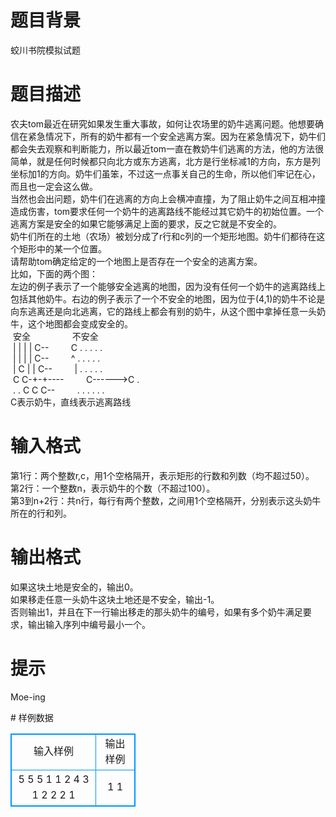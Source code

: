 # 

 
 # 题目背景 
<p>蛟川书院模拟试题</p> 

 
 # 题目描述 
<p>农夫tom最近在研究如果发生重大事故，如何让农场里的奶牛逃离问题。他想要确信在紧急情况下，所有的奶牛都有一个安全逃离方案。因为在紧急情况下，奶牛们都会失去观察和判断能力，所以最近tom一直在教奶牛们逃离的方法，他的方法很简单，就是任何时候都只向北方或东方逃离，北方是行坐标减1的方向，东方是列坐标加1的方向。奶牛们虽笨，不过这一点事关自己的生命，所以他们牢记在心，而且也一定会这么做。<br />
当然也会出问题，奶牛们在逃离的方向上会横冲直撞，为了阻止奶牛之间互相冲撞造成伤害，tom要求任何一个奶牛的逃离路线不能经过其它奶牛的初始位置。一个逃离方案是安全的如果它能够满足上面的要求，反之它就是不安全的。<br />
奶牛们所在的土地（农场）被划分成了r行和c列的一个矩形地图。奶牛们都待在这个矩形中的某一个位置。<br />
请帮助tom确定给定的一个地图上是否存在一个安全的逃离方案。<br />
比如，下面的两个图：<br />
左边的例子表示了一个能够安全逃离的地图，因为没有任何一个奶牛的逃离路线上包括其他奶牛。右边的例子表示了一个不安全的地图，因为位于(4,1)的奶牛不论是向东逃离还是向北逃离，它的路线上都会有别的奶牛，从这个图中拿掉任意一头奶牛，这个地图都会变成安全的。<br />
&nbsp;安全&nbsp;&nbsp;&nbsp;&nbsp;&nbsp;&nbsp;&nbsp;&nbsp;&nbsp;&nbsp;&nbsp;&nbsp;&nbsp;&nbsp;&nbsp;&nbsp;&nbsp;不安全<br />
&nbsp;|&nbsp;|&nbsp;|&nbsp;|&nbsp;C--&nbsp;&nbsp;&nbsp;&nbsp;&nbsp;&nbsp;&nbsp;&nbsp;&nbsp;C&nbsp;.&nbsp;.&nbsp;.&nbsp;.&nbsp;.&nbsp;<br />
&nbsp;|&nbsp;|&nbsp;|&nbsp;|&nbsp;C--&nbsp;&nbsp;&nbsp;&nbsp;&nbsp;&nbsp;&nbsp;&nbsp;&nbsp;^&nbsp;.&nbsp;.&nbsp;.&nbsp;.&nbsp;.&nbsp;<br />
&nbsp;|&nbsp;C&nbsp;|&nbsp;|&nbsp;C--&nbsp;&nbsp;&nbsp;&nbsp;&nbsp;&nbsp;&nbsp;&nbsp;&nbsp;|&nbsp;.&nbsp;.&nbsp;.&nbsp;.&nbsp;.&nbsp;<br />
&nbsp;C&nbsp;C-+-+----&nbsp;&nbsp;&nbsp;&nbsp;&nbsp;&nbsp;&nbsp;&nbsp;&nbsp;C------&gt;C&nbsp;.&nbsp;<br />
&nbsp;.&nbsp;.&nbsp;C&nbsp;C&nbsp;C--&nbsp;&nbsp;&nbsp;&nbsp;&nbsp;&nbsp;&nbsp;&nbsp;&nbsp;.&nbsp;.&nbsp;.&nbsp;.&nbsp;.&nbsp;.&nbsp;<br />
C表示奶牛，直线表示逃离路线</p> 

 
 # 输入格式 
<p>第1行：两个整数r,c，用1个空格隔开，表示矩形的行数和列数（均不超过50）。<br />
第2行：一个整数n，表示奶牛的个数（不超过100）。<br />
第3到n+2行：共n行，每行有两个整数，之间用1个空格隔开，分别表示这头奶牛所在的行和列。</p> 

 
 # 输出格式 
<p>如果这块土地是安全的，输出0。<br />
如果移走任意一头奶牛这块土地还是不安全，输出-1。<br />
否则输出1，并且在下一行输出移走的那头奶牛的编号，如果有多个奶牛满足要求，输出输入序列中编号最小一个。</p> 

 
 # 提示 
<p>Moe-ing</p> 
# 样例数据
<style>
        table,table tr th, table tr td { border:1px solid #0094ff; }
        table { width: 200px; min-height: 25px; line-height: 25px; text-align: center; border-collapse: collapse;}   
    </style>
<table>
	<tr>
		<td>输入样例</td>
		<td>输出样例</td>
	</tr>
<tr><td>5 5
5
1 1
2 4
3 1
2 2
2 1
</td><td>1
1
</td></tr></table>
